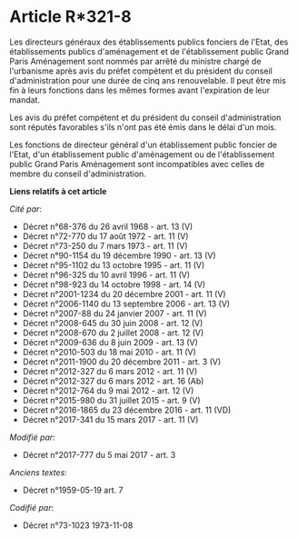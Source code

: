 # Article R*321-8

Les directeurs généraux des établissements publics fonciers de l'Etat, des établissements publics d'aménagement et de
l'établissement public Grand Paris Aménagement sont nommés par arrêté du ministre chargé de l'urbanisme après avis du préfet
compétent et du président du conseil d'administration pour une durée de cinq ans renouvelable. Il peut être mis fin à leurs
fonctions dans les mêmes formes avant l'expiration de leur mandat.

Les avis du préfet compétent et du président du conseil d'administration sont réputés favorables s'ils n'ont pas été émis
dans le délai d'un mois.

Les fonctions de directeur général d'un établissement public foncier de l'Etat, d'un établissement public d'aménagement ou de
l'établissement public Grand Paris Aménagement sont incompatibles avec celles de membre du conseil d'administration.

**Liens relatifs à cet article**

_Cité par_:

  - Décret n°68-376 du 26 avril 1968 - art. 13 (V)
  - Décret n°72-770 du 17 août 1972 - art. 11 (V)
  - Décret n°73-250 du 7 mars 1973 - art. 11 (V)
  - Décret n°90-1154 du 19 décembre 1990 - art. 13 (V)
  - Décret n°95-1102 du 13 octobre 1995 - art. 11 (V)
  - Décret n°96-325 du 10 avril 1996 - art. 11 (V)
  - Décret n°98-923 du 14 octobre 1998 - art. 14 (V)
  - Décret n°2001-1234 du 20 décembre 2001 - art. 11 (V)
  - Décret n°2006-1140 du 13 septembre 2006 - art. 13 (V)
  - Décret n°2007-88 du 24 janvier 2007 - art. 11 (V)
  - Décret n°2008-645 du 30 juin 2008 - art. 12 (V)
  - Décret n°2008-670 du 2 juillet 2008 - art. 12 (V)
  - Décret n°2009-636 du 8 juin 2009 - art. 13 (V)
  - Décret n°2010-503 du 18 mai 2010 - art. 11 (V)
  - Décret n°2011-1900 du 20 décembre 2011 - art. 3 (V)
  - Décret n°2012-327  du 6 mars 2012 - art. 11 (V)
  - Décret n°2012-327  du 6 mars 2012 - art. 16 (Ab)
  - Décret n°2012-764 du 9 mai 2012 - art. 12 (V)
  - Décret n°2015-980 du 31 juillet 2015 - art. 9 (V)
  - Décret n°2016-1865 du 23 décembre 2016 - art. 11 (VD)
  - Décret n°2017-341 du 15 mars 2017 - art. 11 (V)

_Modifié par_:

  - Décret n°2017-777 du 5 mai 2017 - art. 3

_Anciens textes_:

  - Décret n°1959-05-19 art. 7

_Codifié par_:

  - Décret n°73-1023 1973-11-08
